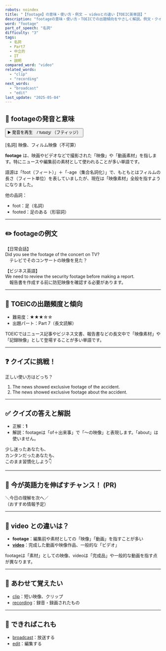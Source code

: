 ```yaml
---
robots: noindex
title: "【footage】の意味・使い方・例文 ― videoとの違い【TOEIC英単語】"
description: "footageの意味・使い方・TOEICでの出題傾向をやさしく解説。例文・クイズ付きでvideoとの違いもわかりやすく学べます。"
word: "footage"
part_of_speech: "名詞"
difficulty: "3"
tags:
  - 名詞
  - Part7
  - 中立的
  - IT
  - 説明
compared_word: "video"
related_words:
  - "clip"
  - "recording"
next_words:
  - "broadcast"
  - "edit"
last_update: "2025-05-04"
---
```


## 🔰 footageの発音と意味

<button class="play-audio" onclick="playTTS('footage')">
  <span class="play-audio-main">
    ▶️ 発音を再生　/ˈfʊtɪdʒ/
  </span>
  <span class="play-audio-sub">
    （フティッジ）
  </span>
</button>

[名詞] 映像、フィルム映像（不可算）

**footage** は、映画やビデオなどで撮影された「映像」や「動画素材」を指します。特にニュースや編集前の素材として使われることが多い単語です。

語源は「foot（フィート）」＋「-age（集合名詞化）」で、もともとはフィルムの長さ（フィート単位）を表していましたが、現在は「映像素材」全般を指すようになりました。

他の品詞：  
- foot：足（名詞）
- footed：足のある（形容詞）

---

## ✏️ footageの例文

【日常会話】  
Did you see the footage of the concert on TV?  
　テレビでそのコンサートの映像を見た？

【ビジネス英語】  
We need to review the security footage before making a report.  
　報告書を作成する前に防犯映像を確認する必要があります。

---

## 🎯 TOEICの出題頻度と傾向

- 難易度：★★★☆☆
- 出題パート：Part 7（長文読解）

TOEICではニュース記事やビジネス文書、報告書などの長文中で「映像素材」や「記録映像」として登場することが多い単語です。

---

## ❓ クイズに挑戦！

正しい使い方はどっち？

1. The news showed exclusive footage of the accident.  
2. The news showed exclusive footage about the accident.

---

## ✅ クイズの答えと解説

- 正解：**1**
- 解説：footageは「of＋出来事」で「～の映像」と表現します。「about」は使いません。

少し迷ったあなたも、  
カンタンだったあなたも、  
このまま習慣化しよう👇️

---

## 🚀 今が英語力を伸ばすチャンス！ (PR)

<div class="info-center">
＼今日の理解を次へ／<br>  
（おすすめ情報予定）
</div>

---

## 🤔  video との違いは？

- **footage**：編集前や素材としての「映像」「動画」を指すことが多い
- **[video](/word/video)**：完成した動画や映像作品、一般的な「ビデオ」

footageは「素材」としての映像、videoは「完成品」や一般的な動画を指す点が異なります。

---

## 🧩 あわせて覚えたい

- [clip](/word/clip)：短い映像、クリップ
- [recording](/word/recording)：録音・録画されたもの

---

## 📖 できればこれも

- [broadcast](/word/broadcast)：放送する
- [edit](/word/edit)：編集する

<!-- cvid: aid29_bid45 -->
